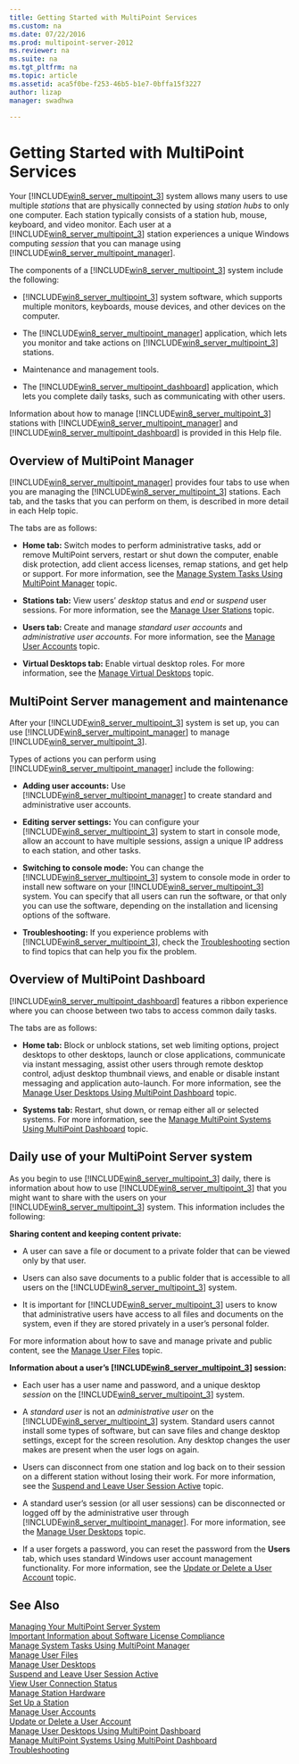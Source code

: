 ```yaml
---
title: Getting Started with MultiPoint Services
ms.custom: na
ms.date: 07/22/2016
ms.prod: multipoint-server-2012
ms.reviewer: na
ms.suite: na
ms.tgt_pltfrm: na
ms.topic: article
ms.assetid: aca5f0be-f253-46b5-b1e7-0bffa15f3227
author: lizap
manager: swadhwa

---
```

# Getting Started with MultiPoint Services
Your [!INCLUDE[win8_server_multipoint_3](./includes/win8_server_multipoint_3_md.md)] system allows many users to use multiple *stations* that are physically connected by using *station hubs* to only one computer. Each station typically consists of a station hub, mouse, keyboard, and video monitor. Each user at a [!INCLUDE[win8_server_multipoint_3](./includes/win8_server_multipoint_3_md.md)] station experiences a unique Windows computing *session* that you can manage using [!INCLUDE[win8_server_multipoint_manager](./includes/win8_server_multipoint_manager_md.md)].  
  
The components of a [!INCLUDE[win8_server_multipoint_3](./includes/win8_server_multipoint_3_md.md)] system include the following:  
  
-   [!INCLUDE[win8_server_multipoint_3](./includes/win8_server_multipoint_3_md.md)] system software, which supports multiple monitors, keyboards, mouse devices, and other devices on the computer.  
  
-   The [!INCLUDE[win8_server_multipoint_manager](./includes/win8_server_multipoint_manager_md.md)] application, which lets you monitor and take actions on [!INCLUDE[win8_server_multipoint_3](./includes/win8_server_multipoint_3_md.md)] stations.  
  
-   Maintenance and management tools.  
  
-   The [!INCLUDE[win8_server_multipoint_dashboard](./includes/win8_server_multipoint_dashboard_md.md)] application, which lets you complete daily tasks, such as communicating with other users.  
  
Information about how to manage [!INCLUDE[win8_server_multipoint_3](./includes/win8_server_multipoint_3_md.md)] stations with [!INCLUDE[win8_server_multipoint_manager](./includes/win8_server_multipoint_manager_md.md)] and [!INCLUDE[win8_server_multipoint_dashboard](./includes/win8_server_multipoint_dashboard_md.md)] is provided in this Help file.  
  
## Overview of MultiPoint Manager  
[!INCLUDE[win8_server_multipoint_manager](./includes/win8_server_multipoint_manager_md.md)] provides four tabs to use when you are managing the [!INCLUDE[win8_server_multipoint_3](./includes/win8_server_multipoint_3_md.md)] stations. Each tab, and the tasks that you can perform on them, is described in more detail in each Help topic.  
  
The tabs are as follows:  
  
-   **Home tab:** Switch modes to perform administrative tasks, add or remove MultiPoint servers, restart or shut down the computer, enable disk protection, add client access licenses, remap stations, and get help or support. For more information, see the [Manage System Tasks Using MultiPoint Manager](Manage-System-Tasks-Using-MultiPoint-Manager.md) topic.  
  
-   **Stations tab:** View users’ *desktop* status and *end* or *suspend* user sessions. For more information, see the [Manage User Stations](Manage-User-Stations.md) topic.  
  
-   **Users tab:** Create and manage *standard user accounts* and *administrative user accounts*. For more information, see the [Manage User Accounts](Manage-User-Accounts.md) topic.  
  
-   **Virtual Desktops tab:** Enable virtual desktop roles. For more information, see the [Manage Virtual Desktops](Manage-Virtual-Desktops.md) topic.  
  
## MultiPoint Server management and maintenance  
After your [!INCLUDE[win8_server_multipoint_3](./includes/win8_server_multipoint_3_md.md)] system is set up, you can use [!INCLUDE[win8_server_multipoint_manager](./includes/win8_server_multipoint_manager_md.md)] to manage [!INCLUDE[win8_server_multipoint_3](./includes/win8_server_multipoint_3_md.md)].  
  
Types of actions you can perform using [!INCLUDE[win8_server_multipoint_manager](./includes/win8_server_multipoint_manager_md.md)] include the following:  
  
-   **Adding user accounts:** Use [!INCLUDE[win8_server_multipoint_manager](./includes/win8_server_multipoint_manager_md.md)] to create standard and administrative user accounts.  
  
-   **Editing server settings:** You can configure your [!INCLUDE[win8_server_multipoint_3](./includes/win8_server_multipoint_3_md.md)] system to start in console mode, allow an account to have multiple sessions, assign a unique IP address to each station, and other tasks.  
  
-   **Switching to console mode:** You can change the [!INCLUDE[win8_server_multipoint_3](./includes/win8_server_multipoint_3_md.md)] system to console mode in order to install new software on your [!INCLUDE[win8_server_multipoint_3](./includes/win8_server_multipoint_3_md.md)] system. You can specify that all users can run the software, or that only you can use the software, depending on the installation and licensing options of the software.  
  
-   **Troubleshooting:** If you experience problems with [!INCLUDE[win8_server_multipoint_3](./includes/win8_server_multipoint_3_md.md)], check the [Troubleshooting](Troubleshooting.md) section to find topics that can help you fix the problem.  
  
## Overview of MultiPoint Dashboard  
[!INCLUDE[win8_server_multipoint_dashboard](./includes/win8_server_multipoint_dashboard_md.md)] features a ribbon experience where you can choose between two tabs to access common daily tasks.  
  
The tabs are as follows:  
  
-   **Home tab:** Block or unblock stations, set web limiting options, project desktops to other desktops, launch or close applications, communicate via instant messaging, assist other users through remote desktop control, adjust desktop thumbnail views, and enable or disable instant messaging and application auto-launch. For more information, see the [Manage User Desktops Using MultiPoint Dashboard](Manage-User-Desktops-Using-MultiPoint-Dashboard.md) topic.  
  
-   **Systems tab:** Restart, shut down, or remap either all or selected systems. For more information, see the [Manage MultiPoint Systems Using MultiPoint Dashboard](Manage-MultiPoint-Systems-Using-MultiPoint-Dashboard.md) topic.  
  
## Daily use of your MultiPoint Server system  
As you begin to use [!INCLUDE[win8_server_multipoint_3](./includes/win8_server_multipoint_3_md.md)] daily, there is information about how to use [!INCLUDE[win8_server_multipoint_3](./includes/win8_server_multipoint_3_md.md)] that you might want to share with the users on your [!INCLUDE[win8_server_multipoint_3](./includes/win8_server_multipoint_3_md.md)] system. This information includes the following:  
  
**Sharing content and keeping content private:**  
  
-   A user can save a file or document to a private folder that can be viewed only by that user.  
  
-   Users can also save documents to a public folder that is accessible to all users on the [!INCLUDE[win8_server_multipoint_3](./includes/win8_server_multipoint_3_md.md)] system.  
  
-   It is important for [!INCLUDE[win8_server_multipoint_3](./includes/win8_server_multipoint_3_md.md)] users to know that administrative users have access to all files and documents on the system, even if they are stored privately in a user’s personal folder.  
  
For more information about how to save and manage private and public content, see the [Manage User Files](Manage-User-Files.md) topic.  
  
**Information about a user’s [!INCLUDE[win8_server_multipoint_3](./includes/win8_server_multipoint_3_md.md)] session:**  
  
-   Each user has a user name and password, and a unique desktop *session* on the [!INCLUDE[win8_server_multipoint_3](./includes/win8_server_multipoint_3_md.md)] system.  
  
-   A *standard user* is not an *administrative user* on the [!INCLUDE[win8_server_multipoint_3](./includes/win8_server_multipoint_3_md.md)] system. Standard users cannot install some types of software, but can save files and change desktop settings, except for the screen resolution. Any desktop changes the user makes are present when the user logs on again.  
  
-   Users can disconnect from one station and log back on to their session on a different station without losing their work. For more information, see the [Suspend and Leave User Session Active](Suspend-and-Leave-User-Session-Active.md) topic.  
  
-   A standard user’s session (or all user sessions) can be disconnected or logged off by the administrative user through [!INCLUDE[win8_server_multipoint_manager](./includes/win8_server_multipoint_manager_md.md)]. For more information, see the [Manage User Desktops](manage-user-desktops-using-multipoint-dashboard.md) topic.  
  
-   If a user forgets a password, you can reset the password from the **Users** tab, which uses standard Windows user account management functionality. For more information, see the [Update or Delete a User Account](Update-or-Delete-a-User-Account.md) topic.  
  
## See Also  
[Managing Your MultiPoint Server System](managing-your-multipoint-services-system.md)  
[Important Information about Software License Compliance](Important-Information-about-Software-License-Compliance.md)  
[Manage System Tasks Using MultiPoint Manager](Manage-System-Tasks-Using-MultiPoint-Manager.md)  
[Manage User Files](Manage-User-Files.md)  
[Manage User Desktops](manage-user-desktops-using-multipoint-dashboard.md)  
[Suspend and Leave User Session Active](Suspend-and-Leave-User-Session-Active.md)  
[View User Connection Status](View-User-Connection-Status.md)  
[Manage Station Hardware](Manage-Station-Hardware.md)  
[Set Up a Station](Set-Up-a-Station.md)  
[Manage User Accounts](Manage-User-Accounts.md)  
[Update or Delete a User Account](Update-or-Delete-a-User-Account.md)  
[Manage User Desktops Using MultiPoint Dashboard](Manage-User-Desktops-Using-MultiPoint-Dashboard.md)  
[Manage MultiPoint Systems Using MultiPoint Dashboard](Manage-MultiPoint-Systems-Using-MultiPoint-Dashboard.md)  
[Troubleshooting](Troubleshooting.md)    
  
